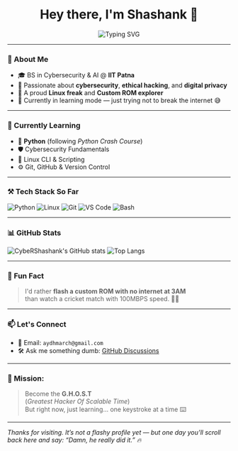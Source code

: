 <h1 align="center">Hey there, I'm Shashank 👋</h1>

<p align="center">
  <img src="https://readme-typing-svg.demolab.com?font=Fira+Code&pause=1000&center=true&vCenter=true&width=440&lines=Cybersecurity+Enthusiast+%F0%9F%94%90;Learning+Linux%2C+Python%2C+Hacking+Tools;Future+G.H.O.S.T+in+Progress+%F0%9F%A4%9D;Powered+by+Chai+%26+Curiosity" alt="Typing SVG" />
</p>

---

### 🧠 About Me

- 🎓 BS in  Cybersecurity & AI @ **IIT Patna**  
- 🔐 Passionate about **cybersecurity**, **ethical hacking**, and **digital privacy**
- 🐧 A proud **Linux freak** and **Custom ROM explorer**
- 🧠 Currently in learning mode — just trying not to break the internet 😅

---

### 🚀 Currently Learning

- 🐍 **Python** (following *Python Crash Course*)
- 🛡️ Cybersecurity Fundamentals
- 🔗 Linux CLI & Scripting
- ⚙️ Git, GitHub & Version Control

---

### ⚒️ Tech Stack So Far

![Python](https://img.shields.io/badge/-Python-333?style=flat&logo=python)
![Linux](https://img.shields.io/badge/-Linux-000?style=flat&logo=linux)
![Git](https://img.shields.io/badge/-Git-F05032?style=flat&logo=git)
![VS Code](https://img.shields.io/badge/-VS%20Code-007ACC?style=flat&logo=visual-studio-code)
![Bash](https://img.shields.io/badge/-Bash-4EAA25?logo=gnubash&logoColor=white)

---

### 📊 GitHub Stats

![CybeRShashank's GitHub stats](https://github-readme-stats.vercel.app/api?username=CybeRShashank&show_icons=true&theme=tokyonight)
![Top Langs](https://github-readme-stats.vercel.app/api/top-langs/?username=CybeRShashank&layout=compact&theme=tokyonight)

---

### 🧩 Fun Fact

> I'd rather **flash a custom ROM with no internet at 3AM**  
> than watch a cricket match with 100MBPS speed. 🤷‍♂️

---

### 📫 Let's Connect

- 📧 Email: `aydhmarch@gmail.com`  
- 🛠️ Ask me something dumb: [GitHub Discussions](https://github.com/CybeRShashank)

---


### 🎯 Mission:

> Become the **G.H.O.S.T**  
> (*Greatest Hacker Of Scalable Time*)  
> But right now, just learning... one keystroke at a time ⌨️

---

*Thanks for visiting. It’s not a flashy profile yet — but one day you’ll scroll back here and say: “Damn, he really did it.” 🔥*
